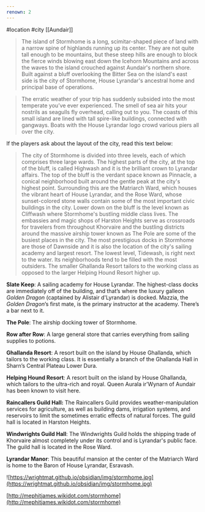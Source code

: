 ```yaml
---
renown: 2
---
```

#location #city [[Aundair]]

> The island of Stormhome is a long, scimitar-shaped piece of land with a narrow spine of highlands running up its center. They are not quite tall enough to be mountains, but these steep hills are enough to block the fierce winds blowing east down the Icehorn Mountains and across the waves to the island crouched against Aundair's northern shore. Built against a bluff overlooking the Bitter Sea on the island's east side is the city of Stormhome, House Lyrandar's ancestral home and principal base of operations.

> The erratic weather of your trip has suddenly subsided into the most temperate you’ve ever experienced. The smell of sea air hits your nostrils as seagulls fly overhead, calling out to you. The coasts of this small island are lined with tall spire-like buildings, connected with gangways. Boats with the House Lyrandar logo crowd various piers all over the city.

If the players ask about the layout of the city, read this text below:

> The city of Stormhome is divided into three levels, each of which comprises three large wards. The highest parts of the city, at the top of the bluff, is called Highwash and it is the brilliant crown to Lyrandar affairs. The top of the bluff is the verdant space known as Pinnacle, a conical neighborhood built around the gentle peak at the city's highest point. Surrounding this are the Matriarch Ward, which houses the vibrant heart of House Lyrandar, and the Rose Ward, whose sunset-colored stone walls contain some of the most important civic buildings in the city. Lower down on the bluff is the level known as Cliffwash where Stormhome's bustling middle class lives. The embassies and magic shops of Harston Heights serve as crossroads for travelers from throughout Khorvaire and the bustling districts around the massive airship tower known as The Pole are some of the busiest places in the city. The most prestigious docks in Stormhome are those of Dawnside and it is also the location of the city's sailing academy and largest resort. The lowest level, Tidewash, is right next to the water. Its neighborhoods tend to be filled with the most outsiders. The smaller Ghallanda Resort tailors to the working class as opposed to the larger Helping Hound Resort higher up.

**Slate Keep**: A sailing academy for House Lyrandar. The highest-class docks are immediately off of the building, and that’s where the luxury galleon *Golden Dragon* (captained by Alistair d'Lyrandar) is docked. Mazzia, the *Golden Dragon*’s first mate, is the primary instructor at the academy. There’s a bar next to it.

**The Pole**: The airship docking tower of Stormhome.

**Row after Row**: A large general store that carries everything from sailing supplies to potions.

**Ghallanda Resort**: A resort built on the island by House Ghallanda, which tailors to the working class. It is essentially a branch of the Ghallanda Hall in Sharn’s Central Plateau Lower Dura.

**Helping Hound Resort**: A resort built on the island by House Ghallanda, which tailors to the ultra-rich and royal. Queen Aurala ir'Wynarn of Aundair has been known to visit here.

**Raincallers Guild Hall:** The Raincallers Guild provides weather-manipulation services for agriculture, as well as building dams, irrigation systems, and reservoirs to limit the sometimes erratic effects of natural forces. The guild hall is located in Harston Heights.

**Windwrights Guild Hall**: The Windwrights Guild holds the shipping trade of Khorvaire almost completely under its control and is Lyrandar's public face. The guild hall is located in the Rose Ward.

**Lyrandar Manor**: This beautiful mansion at the center of the Matriarch Ward is home to the Baron of House Lyrandar, Esravash.

![https://wrightmat.github.io/obsidian/img/stormhome.jpg](https://wrightmat.github.io/obsidian/img/stormhome.jpg)

[http://mephitjames.wikidot.com/stormhome](http://mephitjames.wikidot.com/stormhome)
